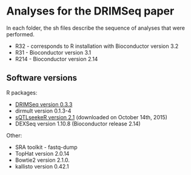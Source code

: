 # Analyses for the DRIMSeq paper

In each folder, the sh files describe the sequence of analyses that were performed.

+ R32 - corresponds to R installation with Bioconductor version 3.2
+ R31 - Bioconductor version 3.1
+ R214 - Bioconductor version 2.14

## Software versions

R packages:

* [DRIMSeq version 0.3.3](https://github.com/markrobinsonuzh/DRIMSeq/tree/DRIMSeq_0.3.3)
* dirmult version 0.1.3-4
* [sQTLseekeR version 2.1](https://github.com/jmonlong/sQTLseekeR/tree/7ed9fe9c30da877f23763e4b85f6581feebcc84c) (downloaded on October 14th, 2015)
* DEXSeq version 1.10.8 (Bioconductor release 2.14)


Other:
* SRA toolkit - fastq-dump
* TopHat version 2.0.14
* Bowtie2 version 2.1.0.
* kallisto version 0.42.1
